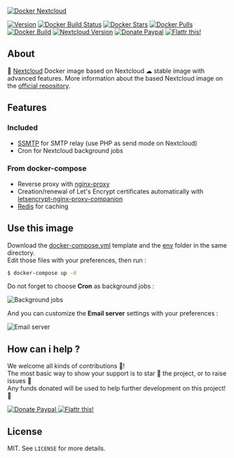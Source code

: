 [![Docker Nextcloud](https://raw.githubusercontent.com/crazy-max/docker-nextcloud/master/res/docker-nextcloud.png)](https://github.com/crazy-max/docker-nextcloud)

[![Version](https://images.microbadger.com/badges/version/crazymax/nextcloud.svg?style=flat-square)](https://microbadger.com/images/crazymax/nextcloud)
[![Docker Build Status](https://img.shields.io/docker/build/crazymax/nextcloud.svg?style=flat-square)](https://hub.docker.com/r/crazymax/nextcloud/)
[![Docker Stars](https://img.shields.io/docker/stars/crazymax/nextcloud.svg?style=flat-square)](https://hub.docker.com/r/crazymax/nextcloud/)
[![Docker Pulls](https://img.shields.io/docker/pulls/crazymax/nextcloud.svg?style=flat-square)](https://hub.docker.com/r/crazymax/nextcloud/)
[![Docker Build](https://img.shields.io/docker/automated/crazymax/nextcloud.svg?style=flat-square)](https://hub.docker.com/r/crazymax/nextcloud/)
[![Nextcloud Version](https://img.shields.io/badge/nextcloud-12.0.3-green.svg?style=flat-square)](https://nextcloud.com)
[![Donate Paypal](https://img.shields.io/badge/donate-paypal-blue.svg?style=flat-square)](https://www.paypal.com/cgi-bin/webscr?cmd=_s-xclick&hosted_button_id=ADCA2SNLJ9FW4)
[![Flattr this!](https://img.shields.io/badge/flattr-this-green.svg?style=flat-square)](https://flattr.com/submit/auto?user_id=crazymax&url=https://github.com/crazy-max/docker-nextcloud)

## About

🐳 [Nextcloud](https://nextcloud.com) Docker image based on Nextcloud ☁ stable image with advanced features. More information about the based Nextcloud image on the [official repository](https://github.com/nextcloud/docker).

## Features

### Included

* [SSMTP](https://github.com/alterrebe/docker-mail-relay) for SMTP relay (use PHP as send mode on Nextcloud)
* Cron for Nextcloud background jobs

### From docker-compose

* Reverse proxy with [nginx-proxy](https://github.com/jwilder/nginx-proxy)
* Creation/renewal of Let's Encrypt certificates automatically with [letsencrypt-nginx-proxy-companion](https://github.com/JrCs/docker-letsencrypt-nginx-proxy-companion)
* [Redis](https://github.com/docker-library/redis) for caching

## Use this image

Download the [docker-compose.yml](docker-compose.yml) template and the [env](env) folder in the same directory.<br />
Edit those files with your preferences, then run :

```bash
$ docker-compose up -d
```

Do not forget to choose **Cron** as background jobs :

![Background jobs](https://raw.githubusercontent.com/crazy-max/docker-nextcloud/master/res/background-jobs.png)

And you can customize the **Email server** settings with your preferences :

![Email server](https://raw.githubusercontent.com/crazy-max/docker-nextcloud/master/res/email-server.png)

## How can i help ?

We welcome all kinds of contributions :raised_hands:!<br />
The most basic way to show your support is to star :star2: the project, or to raise issues :speech_balloon:<br />
Any funds donated will be used to help further development on this project! :gift_heart:

<p>
  <a href="https://www.paypal.com/cgi-bin/webscr?cmd=_s-xclick&hosted_button_id=ADCA2SNLJ9FW4">
    <img src="https://github.com/crazy-max/docker-nextcloud/blob/master/res/paypal.png" alt="Donate Paypal">
  </a>
  <a href="https://flattr.com/submit/auto?user_id=crazymax&url=https://github.com/crazy-max/docker-nextcloud">
    <img src="https://github.com/crazy-max/docker-nextcloud/blob/master/res/flattr.png" alt="Flattr this!">
  </a>
</p>

## License

MIT. See `LICENSE` for more details.
